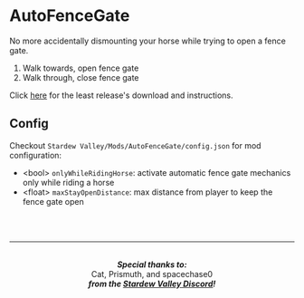 ﻿# AutoFenceGate
No more accidentally dismounting your horse while trying to open a fence gate.

1. Walk towards, open fence gate
2. Walk through, close fence gate

Click <a href="https://github.com/CoronaSophium/AutoFenceGate/releases/latest" target="_blank">here</a> for the least release's download and instructions.

## Config
Checkout `Stardew Valley/Mods/AutoFenceGate/config.json` for mod configuration:
- \<bool\> `onlyWhileRidingHorse`: activate automatic fence gate mechanics only while riding a horse
- \<float\> `maxStayOpenDistance`: max distance from player to keep the fence gate open
<br />
<br />
<hr />
<p align="center">
	<br />
	<b><i>Special thanks to:</i> </b>
	<br />
	<span>Cat, Prismuth, and spacechase0</span>
	<br />
	<b><i>from the <a href="https://discordapp.com/invite/stardewvalley" target="_blank">Stardew Valley Discord</a>!</i></b>
</p>
